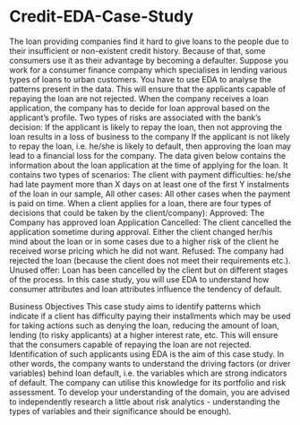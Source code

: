 # Credit-EDA-Case-Study
The loan providing companies find it hard to give loans to the people due to their insufficient or non-existent credit history. Because of that, some consumers use it as their advantage by becoming a defaulter. Suppose you work for a consumer finance company which specialises in lending various types of loans to urban customers. You have to use EDA to analyse the patterns present in the data. This will ensure that the applicants capable of repaying the loan are not rejected. When the company receives a loan application, the company has to decide for loan approval based on the applicant’s profile. Two types of risks are associated with the bank’s decision: If the applicant is likely to repay the loan, then not approving the loan results in a loss of business to the company If the applicant is not likely to repay the loan, i.e. he/she is likely to default, then approving the loan may lead to a financial loss for the company. The data given below contains the information about the loan application at the time of applying for the loan. It contains two types of scenarios: The client with payment difficulties: he/she had late payment more than X days on at least one of the first Y instalments of the loan in our sample, All other cases: All other cases when the payment is paid on time. When a client applies for a loan, there are four types of decisions that could be taken by the client/company): Approved: The Company has approved loan Application Cancelled: The client cancelled the application sometime during approval. Either the client changed her/his mind about the loan or in some cases due to a higher risk of the client he received worse pricing which he did not want. Refused: The company had rejected the loan (because the client does not meet their requirements etc.). Unused offer: Loan has been cancelled by the client but on different stages of the process. In this case study, you will use EDA to understand how consumer attributes and loan attributes influence the tendency of default.

Business Objectives
This case study aims to identify patterns which indicate if a client has difficulty paying their installments which may be used for taking actions such as denying the loan, reducing the amount of loan, lending (to risky applicants) at a higher interest rate, etc. This will ensure that the consumers capable of repaying the loan are not rejected. Identification of such applicants using EDA is the aim of this case study. In other words, the company wants to understand the driving factors (or driver variables) behind loan default, i.e. the variables which are strong indicators of default. The company can utilise this knowledge for its portfolio and risk assessment. To develop your understanding of the domain, you are advised to independently research a little about risk analytics - understanding the types of variables and their significance should be enough).
